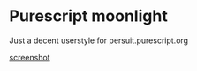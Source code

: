 # Purescript moonlight

Just a decent userstyle for persuit.purescript.org

[screenshot](./screenshot.png)
